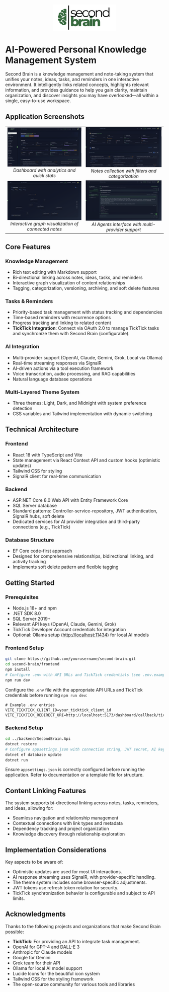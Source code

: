 <!-- markdownlint-disable MD041 MD033 -->
<p align="center">
  <picture>
    <source media="(prefers-color-scheme: dark)" srcset="frontend/src/assets/second-brain-logo-dark-mode.png">
    <source media="(prefers-color-scheme: light)" srcset="frontend/src/assets/second-brain-logo-light-mode.png">
    <img alt="Second Brain Logo" src="frontend/src/assets/second-brain-logo-light-mode.png" width="200">
  </picture>
</p>

# AI-Powered Personal Knowledge Management System

Second Brain is a knowledge management and note-taking system that unifies your notes, ideas, tasks, and reminders in one interactive environment. It intelligently links related concepts, highlights relevant information, and provides guidance to help you gain clarity, maintain organization, and discover insights you may have overlooked—all within a single, easy-to-use workspace.

## Application Screenshots

<table>
  <tr>
    <td align="center">
      <img src="frontend/src/assets/MainPageSH.png" alt="Dashboard" width="400">
      <br><em>Dashboard with analytics and quick stats</em>
    </td>
    <td align="center">
      <img src="frontend/src/assets/NotesPageSH.png" alt="Notes Page" width="400">
      <br><em>Notes collection with filters and categorization</em>
    </td>
  </tr>
  <tr>
    <td align="center">
      <img src="frontend/src/assets/LinkedNotesSH.png" alt="Linked Notes" width="400">
      <br><em>Interactive graph visualization of connected notes</em>
    </td>
    <td align="center">
      <img src="frontend/src/assets/AIAgentsSH.png" alt="AI Agents" width="400">
      <br><em>AI Agents interface with multi-provider support</em>
    </td>
  </tr>
</table>

## Core Features

### Knowledge Management

- Rich text editing with Markdown support
- Bi-directional linking across notes, ideas, tasks, and reminders
- Interactive graph visualization of content relationships
- Tagging, categorization, versioning, archiving, and soft delete features

### Tasks & Reminders

- Priority-based task management with status tracking and dependencies
- Time-based reminders with recurrence options
- Progress tracking and linking to related content
- **TickTick Integration**: Connect via OAuth 2.0 to manage TickTick tasks and synchronize them with Second Brain (configurable).

### AI Integration

- Multi-provider support (OpenAI, Claude, Gemini, Grok, Local via Ollama)
- Real-time streaming responses via SignalR
- AI-driven actions via a tool execution framework
- Voice transcription, audio processing, and RAG capabilities
- Natural language database operations

### Multi-Layered Theme System

- Three themes: Light, Dark, and Midnight with system preference detection
- CSS variables and Tailwind implementation with dynamic switching

## Technical Architecture

### Frontend

- React 18 with TypeScript and Vite
- State management via React Context API and custom hooks (optimistic updates)
- Tailwind CSS for styling
- SignalR client for real-time communication

### Backend

- ASP.NET Core 8.0 Web API with Entity Framework Core
- SQL Server database
- Standard patterns: Controller-service-repository, JWT authentication, SignalR hubs, soft delete
- Dedicated services for AI provider integration and third-party connections (e.g., TickTick)

### Database Structure

- EF Core code-first approach
- Designed for comprehensive relationships, bidirectional linking, and activity tracking
- Implements soft delete pattern and flexible tagging

## Getting Started

### Prerequisites

- Node.js 18+ and npm
- .NET SDK 8.0
- SQL Server 2019+
- Relevant API keys (OpenAI, Claude, Gemini, Grok)
- TickTick Developer Account credentials for integration
- Optional: Ollama setup (<http://localhost:11434>) for local AI models

### Frontend Setup

```bash
git clone https://github.com/yourusername/second-brain.git
cd second-brain/frontend
npm install
# Configure .env with API URLs and TickTick credentials (see .env.example if available)
npm run dev
```

Configure the `.env` file with the appropriate API URLs and TickTick credentials before running `npm run dev`:

```plaintext
# Example .env entries
VITE_TICKTICK_CLIENT_ID=your_ticktick_client_id
VITE_TICKTICK_REDIRECT_URI=http://localhost:5173/dashboard/callback/ticktick
```

### Backend Setup

```bash
cd ../backend/SecondBrain.Api
dotnet restore
# Configure appsettings.json with connection string, JWT secret, AI keys, etc. (see appsettings.template.json or documentation)
dotnet ef database update
dotnet run
```

Ensure `appsettings.json` is correctly configured before running the application. Refer to documentation or a template file for structure.

## Content Linking Features

The system supports bi-directional linking across notes, tasks, reminders, and ideas, allowing for:

- Seamless navigation and relationship management
- Contextual connections with link types and metadata
- Dependency tracking and project organization
- Knowledge discovery through relationship exploration

## Implementation Considerations

Key aspects to be aware of:

- Optimistic updates are used for most UI interactions.
- AI response streaming uses SignalR, with provider-specific handling.
- The theme system includes some browser-specific adjustments.
- JWT tokens use refresh token rotation for security.
- TickTick synchronization behavior is configurable and subject to API limits.

## Acknowledgments

Thanks to the following projects and organizations that make Second Brain possible:

- **TickTick**: For providing an API to integrate task management.
- OpenAI for GPT-4 and DALL-E 3
- Anthropic for Claude models
- Google for Gemini
- Grok team for their API
- Ollama for local AI model support
- Lucide Icons for the beautiful icon system
- Tailwind CSS for the styling framework
- The open-source community for various tools and libraries
